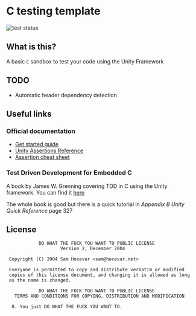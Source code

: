 # C testing template
![test status](https://github.com/vincent-lafouasse/C-tester-Unity/actions/workflows/run_tests.yml/badge.svg)

## What is this?

A basic `C` sandbox to test your code using the Unity Framework

## TODO

- Automatic header dependency detection

## Useful links

### Official documentation
- [Get started guide](https://github.com/ThrowTheSwitch/Unity/blob/master/docs/UnityGettingStartedGuide.md)
- [Unity Assertions Reference](https://github.com/ThrowTheSwitch/Unity/blob/master/docs/UnityAssertionsReference.md)
- [Assertion cheat sheet](https://github.com/ThrowTheSwitch/Unity/blob/master/docs/UnityAssertionsCheatSheetSuitableforPrintingandPossiblyFraming.pdf)

### Test Driven Development for Embedded C

A book by James W. Grenning covering TDD in C using the Unity framework. You can find it [here](https://books-library.net/files/books-library.net-07281709Ee1R6.pdf)

The whole book is good but there is a quick tutorial in _Appendix B Unity Quick Reference_ page 327

## License
```
            DO WHAT THE FUCK YOU WANT TO PUBLIC LICENSE
                    Version 2, December 2004

 Copyright (C) 2004 Sam Hocevar <sam@hocevar.net>

 Everyone is permitted to copy and distribute verbatim or modified
 copies of this license document, and changing it is allowed as long
 as the name is changed.

            DO WHAT THE FUCK YOU WANT TO PUBLIC LICENSE
   TERMS AND CONDITIONS FOR COPYING, DISTRIBUTION AND MODIFICATION

  0. You just DO WHAT THE FUCK YOU WANT TO.
```
